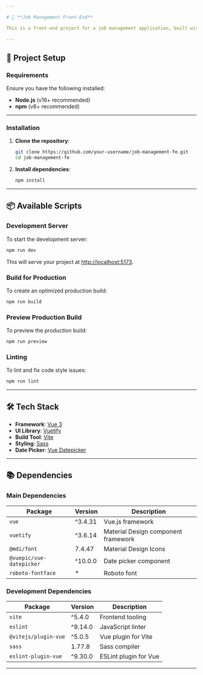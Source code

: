 ```yaml
---

# 📝 **Job Management Front-End**

This is a front-end project for a job management application, built with **Vue 3** and **Vuetify** using **Vite** as the build tool.

---
```


## 🚀 **Project Setup**

### **Requirements**

Ensure you have the following installed:

- **Node.js** (v16+ recommended)
- **npm** (v8+ recommended)

---

### **Installation**

1. **Clone the repository**:

   ```bash
   git clone https://github.com/your-username/job-management-fe.git
   cd job-management-fe
   ```

2. **Install dependencies**:

   ```bash
   npm install
   ```

---

## 📦 **Available Scripts**

### **Development Server**

To start the development server:

```bash
npm run dev
```

This will serve your project at [http://localhost:5173](http://localhost:5173).

### **Build for Production**

To create an optimized production build:

```bash
npm run build
```

### **Preview Production Build**

To preview the production build:

```bash
npm run preview
```

### **Linting**

To lint and fix code style issues:

```bash
npm run lint
```

---

## 🛠️ **Tech Stack**

- **Framework**: [Vue 3](https://vuejs.org/)
- **UI Library**: [Vuetify](https://vuetifyjs.com/)
- **Build Tool**: [Vite](https://vitejs.dev/)
- **Styling**: [Sass](https://sass-lang.com/)
- **Date Picker**: [Vue Datepicker](https://vue3datepicker.com/)

---

## 📚 **Dependencies**

### **Main Dependencies**

| Package                     | Version    | Description                           |
|------------------------------|------------|---------------------------------------|
| `vue`                       | ^3.4.31    | Vue.js framework                      |
| `vuetify`                   | ^3.6.14    | Material Design component framework   |
| `@mdi/font`                 | 7.4.47     | Material Design Icons                 |
| `@vuepic/vue-datepicker`    | ^10.0.0    | Date picker component                 |
| `roboto-fontface`           | *          | Roboto font                           |

### **Development Dependencies**

| Package                     | Version    | Description                           |
|------------------------------|------------|---------------------------------------|
| `vite`                      | ^5.4.0     | Frontend tooling                      |
| `eslint`                    | ^9.14.0    | JavaScript linter                     |
| `@vitejs/plugin-vue`        | ^5.0.5     | Vue plugin for Vite                   |
| `sass`                      | 1.77.8     | Sass compiler                         |
| `eslint-plugin-vue`         | ^9.30.0    | ESLint plugin for Vue                 |

---


